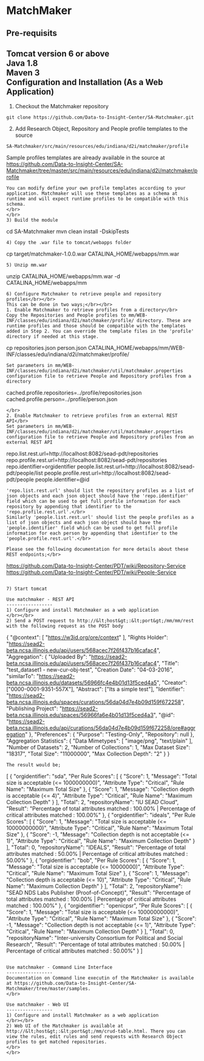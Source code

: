 MatchMaker
===============
Pre-requisits
-----------------
Tomcat version 6 or above</br>
Java 1.8</br>
Maven 3</br>
Configuration and Installation (As a Web Application)
-----------------
1) Checkout the Matchmaker repository
~~~
git clone https://github.com/Data-to-Insight-Center/SA-Matchmaker.git
~~~
2) Add Research Object, Repository and People profile templates to the source
~~~
SA-Matchmaker/src/main/resources/edu/indiana/d2i/matchmaker/profile
~~~
Sample profiles templates are already available in the source at https://github.com/Data-to-Insight-Center/SA-Matchmaker/tree/master/src/main/resources/edu/indiana/d2i/matchmaker/profile
~~~
You can modify define your own profile templates according to your application. Matchmaker will use these templates as a schema at runtime and will expect runtime profiles to be compatible with this schema.
</br>
</br>
3) Build the module
~~~
cd SA-Matchmaker
mvn clean install -DskipTests
~~~
4) Copy the .war file to tomcat/webapps folder
~~~
cp target/matchmaker-1.0.0.war CATALINA_HOME/webapps/mm.war
~~~
5) Unzip mm.war
~~~
unzip CATALINA_HOME/webapps/mm.war -d CATALINA_HOME/webapps/mm
~~~
6) Configure Matchmaker to retrieve people and repository profiles</br></br>
This can be done in two ways;</br></br>
1. Enable Matchmaker to retrieve profiles from a directory</br>
Copy the Repositories and People profiles to mm/WEB-INF/classes/edu/indiana/d2i/matchmaker/profile/ directory. These are runtime profiles and those should be compatible with the templates added in Step 2. You can override the template files in the 'profile' directory if needed at this stage.
~~~
cp repositories.json person.json CATALINA_HOME/webapps/mm/WEB-INF/classes/edu/indiana/d2i/matchmaker/profile/
~~~
Set parameters in mm/WEB-INF/classes/edu/indiana/d2i/matchmaker/util/matchmaker.properties configuration file to retrieve People and Repository profiles from a directory
~~~
cached.profile.repositories=../profile/repositories.json
cached.profile.person=../profile/person.json
~~~
</br>
2. Enable Matchmaker to retrieve profiles from an external REST API</br>
Set parameters in mm/WEB-INF/classes/edu/indiana/d2i/matchmaker/util/matchmaker.properties configuration file to retrieve People and Repository profiles from an external REST API
~~~
repo.list.rest.url=http://localhost:8082/sead-pdt/repositories
repo.profile.rest.url=http://localhost:8082/sead-pdt/repositories
repo.identifier=orgidentifier
people.list.rest.url=http://localhost:8082/sead-pdt/people/list
people.profile.rest.url=http://localhost:8082/sead-pdt/people
people.identifier=@id
~~~
'repo.list.rest.url' should list the repository profiles as a list of json objects and each json object should have the 'repo.identifier' field which can be used to get full profile information for each repository by appending that identifier to the 'repo.profile.rest.url'.</br>
Similarly 'people.list.rest.url' should list the people profiles as a list of json objects and each json object should have the 'people.identifier' field which can be used to get full profile information for each person by appending that identifier to the 'people.profile.rest.url'.</br>

Please see the following documentation for more details about these REST endpoints;</br>
~~~
https://github.com/Data-to-Insight-Center/PDT/wiki/Repository-Service
https://github.com/Data-to-Insight-Center/PDT/wiki/People-Service
~~~

7) Start tomcat

Use matchmaker - REST API
-----------------
1) Configure and install Matchmaker as a web application
</br></br>
2) Send a POST request to http://&lt;host&gt;:&lt;port&gt;/mm/mm/rest with the following request as the POST body
~~~
{
  "@context": [
    "https://w3id.org/ore/context"
  ],
  "Rights Holder": "https://sead2-beta.ncsa.illinois.edu/api/users/568acec7f26f437b16cafac4",
  "Aggregation": {
    "Uploaded By": "https://sead2-beta.ncsa.illinois.edu/api/users/568acec7f26f437b16cafac4",
    "Title": "test_dataset1 - new-cur-obj-test",
    "Creation Date": "04-03-2016",
    "similarTo": "https://sead2-beta.ncsa.illinois.edu/datasets/56966fc4e4b01d13f5ced4a5",
    "Creator": ["0000-0001-9351-557X"],
    "Abstract": ["Its a simple test"],
    "Identifier": "https://sead2-beta.ncsa.illinois.edu/spaces/curations/56da04d7e4b09d159f672258",
    "Publishing Project": "https://sead2-beta.ncsa.illinois.edu/spaces/56966fa6e4b01d13f5ced4a3",
    "@id": "https://sead2-beta.ncsa.illinois.edu/api/curations/56da04d7e4b09d159f672258/ore#aggregation"
  },
  "Preferences": {
    "Purpose": "Testing-Only",
    "Repository": null
  },
  "Aggregation Statistics": {
    "Data Mimetypes": [
      "image/png",
      "text/plain"
    ],
    "Number of Datasets": 2,
    "Number of Collections": 1,
    "Max Dataset Size": "18317",
    "Total Size": "11000000",
    "Max Collection Depth": "2"
  }
}
~~~
The result would be;
~~~
[
  {
    "orgidentifier": "sda",
    "Per Rule Scores": [
      {
        "Score": 1,
        "Message": "Total size is acceptable (<= 1000000000)",
        "Attribute Type": "Critical",
        "Rule Name": "Maximum Total Size"
      },
      {
        "Score": 1,
        "Message": "Collection depth is acceptable (<= 4)",
        "Attribute Type": "Critical",
        "Rule Name": "Maximum Collection Depth"
      }
    ],
    "Total": 2,
    "repositoryName": "IU SEAD Cloud",
    "Result": "Percentage of total attributes matched : 100.00% | Percentage of critical attributes matched : 100.00%"
  },
  {
    "orgidentifier": "ideals",
    "Per Rule Scores": [
      {
        "Score": 1,
        "Message": "Total size is acceptable (<= 10000000000)",
        "Attribute Type": "Critical",
        "Rule Name": "Maximum Total Size"
      },
      {
        "Score": -1,
        "Message": "Collection depth is not acceptable (<= 1)",
        "Attribute Type": "Critical",
        "Rule Name": "Maximum Collection Depth"
      }
    ],
    "Total": 0,
    "repositoryName": "IDEALS",
    "Result": "Percentage of total attributes matched : 50.00% | Percentage of critical attributes matched : 50.00%"
  },
  {
    "orgidentifier": "bob",
    "Per Rule Scores": [
      {
        "Score": 1,
        "Message": "Total size is acceptable (<= 10000000)",
        "Attribute Type": "Critical",
        "Rule Name": "Maximum Total Size"
      },
      {
        "Score": 1,
        "Message": "Collection depth is acceptable (<= 10)",
        "Attribute Type": "Critical",
        "Rule Name": "Maximum Collection Depth"
      }
    ],
    "Total": 2,
    "repositoryName": "SEAD NDS Labs Publisher (Proof-of-Concept)",
    "Result": "Percentage of total attributes matched : 100.00% | Percentage of critical attributes matched : 100.00%"
  },
  {
    "orgidentifier": "openicpsr",
    "Per Rule Scores": [
      {
        "Score": 1,
        "Message": "Total size is acceptable (<= 10000000000)",
        "Attribute Type": "Critical",
        "Rule Name": "Maximum Total Size"
      },
      {
        "Score": -1,
        "Message": "Collection depth is not acceptable (<= 1)",
        "Attribute Type": "Critical",
        "Rule Name": "Maximum Collection Depth"
      }
    ],
    "Total": 0,
    "repositoryName": "Inter-university Consortium for Political and Social Research",
    "Result": "Percentage of total attributes matched : 50.00% | Percentage of critical attributes matched : 50.00%"
  }
]
~~~

Use matchmaker - Command Line Interface
-----------------
Documentation on Command line executin of the Matchmaker is available at https://github.com/Data-to-Insight-Center/SA-Matchmaker/tree/master/samples. 
</br>

Use matchmaker - Web UI
-----------------
1) Configure and install Matchmaker as a web application
</br></br>
2) Web UI of the Matchmaker is available at http://&lt;host&gt;:&lt;port&gt;/mm/crud-table.html. There you can view the rules, edit rules and send requests with Research Object profiles to get matched repositories. 
</br>
</br>

